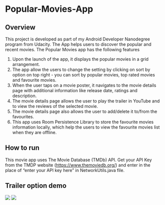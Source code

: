 # Popular-Movies-App
## Overview
This project is developed as part of my Android Developer Nanodegree program from Udacity. The App helps users to discover the popular and recent movies.
The Popular Movies app has the following features

1. Upon the launch of the app, it displays the popular movies in a grid arrangement.
2. The app allow the users to change the setting by clicking on sort by option on top right - you can sort by popular movies, top rated movies and favourite movies.
3. When the user taps on a movie poster, it navigates to the movie details page with additional information like release date, ratings and description.
4. The movie details page allows the user to play the trailer in YouTube and to view the reviews of the selected movie.
5. The movie details page also allows the user to add/delete  it to/from the favourites.
6. This app uses Room Persistence Library to store the favourite movies information locally, which help the users to view the favourite movies list when they are offline.

## How to run 
This movie app uses The Movie Database (TMDb) API. Get your API Key from the TMDP website (https://www.themoviedb.org/) and enter in the place of “enter your API key here” in NetworkUtils.java file.

## Trailer option demo

![](pop_app_trailer_demo3.gif)
![](pop_app_top_rated_movies.gif)

